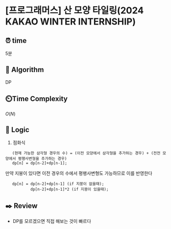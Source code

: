 # [프로그래머스] 산 모양 타일링(2024 KAKAO WINTER INTERNSHIP)

## ⏰  **time**

5분

## :pushpin: **Algorithm**

DP

## ⏲️**Time Complexity**

$O(N)$

## :round_pushpin: **Logic**
1. 점화식
  ```
     (현재 가능한 삼각형 경우의 수) = (이전 모양에서 삼각형을 추가하는 경우) + (전전 모양에서 평행사변형을 추가하는 경우)
     dp[n] = dp[n-2]+dp[n-1];
  ```
  
 만약 지붕이 있다면 이전 경우의 수에서 평팽사변형도 가능하므로 이를 반영한다
  
  ```
     dp[n] = dp[n-2]+dp[n-1] (if 지붕이 없을때);
             dp[n-2]+dp[n-1]*2 (if 지붕이 있을때);
  ```

## :black_nib: **Review**
- DP를 모르겠으면 직접 해보는 것이 빠르다
